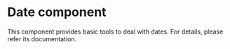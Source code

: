 Date component
==============

This component provides basic tools to deal with dates. For details, please refer its documentation.